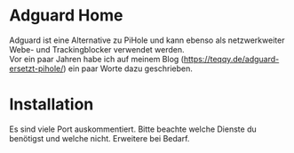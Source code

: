 # Adguard Home
Adguard ist eine Alternative zu PiHole und kann ebenso als netzwerkweiter Webe- und Trackingblocker verwendet werden.  
Vor ein paar Jahren habe ich auf meinem Blog (https://teqqy.de/adguard-ersetzt-pihole/) ein paar Worte dazu geschrieben.

# Installation
Es sind viele Port auskommentiert. Bitte beachte welche Dienste du benötigst und welche nicht. Erweitere bei Bedarf.
